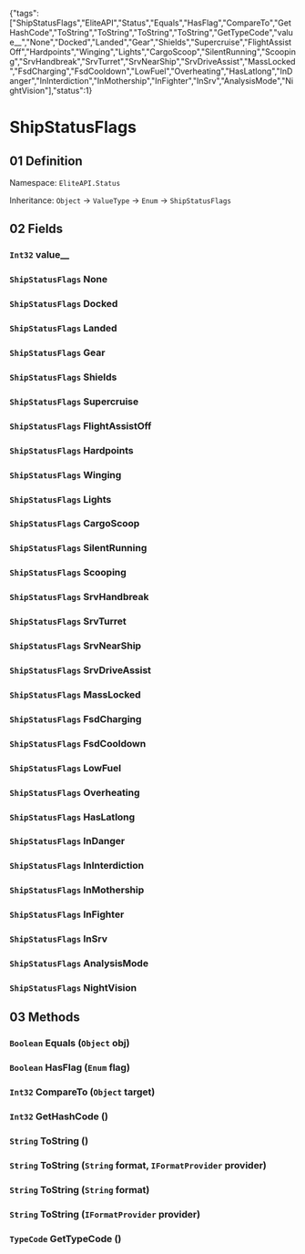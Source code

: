 {"tags":["ShipStatusFlags","EliteAPI","Status","Equals","HasFlag","CompareTo","GetHashCode","ToString","ToString","ToString","ToString","GetTypeCode","value__","None","Docked","Landed","Gear","Shields","Supercruise","FlightAssistOff","Hardpoints","Winging","Lights","CargoScoop","SilentRunning","Scooping","SrvHandbreak","SrvTurret","SrvNearShip","SrvDriveAssist","MassLocked","FsdCharging","FsdCooldown","LowFuel","Overheating","HasLatlong","InDanger","InInterdiction","InMothership","InFighter","InSrv","AnalysisMode","NightVision"],"status":1}

# ShipStatusFlags

## 01 Definition

Namespace: `EliteAPI.Status`

Inheritance: `Object` → `ValueType` → `Enum` → `ShipStatusFlags`

## 02 Fields

### `Int32` value__

### `ShipStatusFlags` None

### `ShipStatusFlags` Docked

### `ShipStatusFlags` Landed

### `ShipStatusFlags` Gear

### `ShipStatusFlags` Shields

### `ShipStatusFlags` Supercruise

### `ShipStatusFlags` FlightAssistOff

### `ShipStatusFlags` Hardpoints

### `ShipStatusFlags` Winging

### `ShipStatusFlags` Lights

### `ShipStatusFlags` CargoScoop

### `ShipStatusFlags` SilentRunning

### `ShipStatusFlags` Scooping

### `ShipStatusFlags` SrvHandbreak

### `ShipStatusFlags` SrvTurret

### `ShipStatusFlags` SrvNearShip

### `ShipStatusFlags` SrvDriveAssist

### `ShipStatusFlags` MassLocked

### `ShipStatusFlags` FsdCharging

### `ShipStatusFlags` FsdCooldown

### `ShipStatusFlags` LowFuel

### `ShipStatusFlags` Overheating

### `ShipStatusFlags` HasLatlong

### `ShipStatusFlags` InDanger

### `ShipStatusFlags` InInterdiction

### `ShipStatusFlags` InMothership

### `ShipStatusFlags` InFighter

### `ShipStatusFlags` InSrv

### `ShipStatusFlags` AnalysisMode

### `ShipStatusFlags` NightVision

## 03 Methods

### `Boolean` Equals (`Object` obj)

### `Boolean` HasFlag (`Enum` flag)

### `Int32` CompareTo (`Object` target)

### `Int32` GetHashCode ()

### `String` ToString ()

### `String` ToString (`String` format, `IFormatProvider` provider)

### `String` ToString (`String` format)

### `String` ToString (`IFormatProvider` provider)

### `TypeCode` GetTypeCode ()

